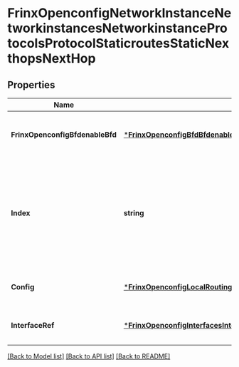 # FrinxOpenconfigNetworkInstanceNetworkinstancesNetworkinstanceProtocolsProtocolStaticroutesStaticNexthopsNextHop

## Properties
Name | Type | Description | Notes
------------ | ------------- | ------------- | -------------
**FrinxOpenconfigBfdenableBfd** | [***FrinxOpenconfigBfdBfdenableEnableBfd**](frinx.openconfig.bfd.bfdenable.EnableBfd.md) | Optional[Enable BFD for liveliness detection to the next-hop or neighbour.] REF:Optional.empty | [optional] [default to null]
**Index** | **string** | Optional[A reference to the index of the current next-hop. The index is intended to be a user-specified value which can be used to reference the next-hop in question, without any other semantics being assigned to it.] REF:Optional.empty | [optional] [default to null]
**Config** | [***FrinxOpenconfigLocalRoutingLocalstatictopStaticroutesStaticNexthopsNexthopConfig**](frinx.openconfig.local.routing.localstatictop.staticroutes.static.nexthops.nexthop.Config.md) | Optional[Configuration parameters relating to the next-hop entry] REF:Optional.empty | [optional] [default to null]
**InterfaceRef** | [***FrinxOpenconfigInterfacesInterfacerefInterfaceRef**](frinx.openconfig.interfaces.interfaceref.InterfaceRef.md) | Optional[Reference to an interface or subinterface] REF:Optional.empty | [optional] [default to null]

[[Back to Model list]](../README.md#documentation-for-models) [[Back to API list]](../README.md#documentation-for-api-endpoints) [[Back to README]](../README.md)


